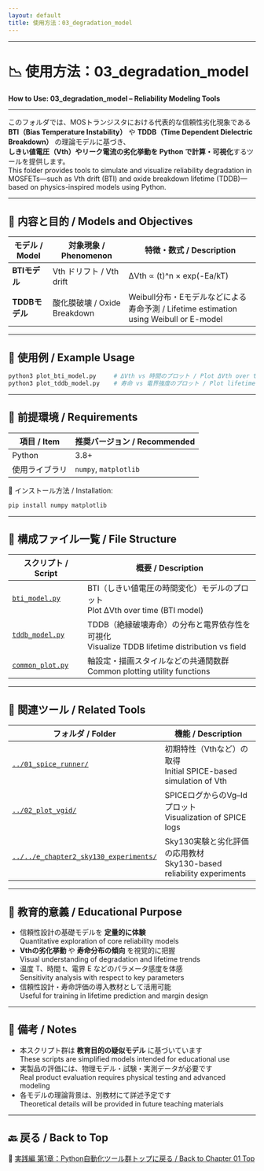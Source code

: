 ```yaml
---
layout: default
title: 使用方法：03_degradation_model
---
```


---

# 📉 使用方法：03_degradation_model  
**How to Use: 03_degradation_model – Reliability Modeling Tools**

---

このフォルダでは、MOSトランジスタにおける代表的な信頼性劣化現象である  
**BTI（Bias Temperature Instability）** や **TDDB（Time Dependent Dielectric Breakdown）** の理論モデルに基づき、  
**しきい値電圧（Vth）やリーク電流の劣化挙動を Python で計算・可視化**するツールを提供します。  
This folder provides tools to simulate and visualize reliability degradation in MOSFETs—such as Vth drift (BTI) and oxide breakdown lifetime (TDDB)—based on physics-inspired models using Python.

---

## 📄 内容と目的 / Models and Objectives

| モデル / Model | 対象現象 / Phenomenon | 特徴・数式 / Description |
|----------------|------------------------|----------------------------|
| **BTIモデル** | Vth ドリフト / Vth drift | ΔVth ∝ (t)^n × exp(-Ea/kT) |
| **TDDBモデル** | 酸化膜破壊 / Oxide Breakdown | Weibull分布・Eモデルなどによる寿命予測 / Lifetime estimation using Weibull or E-model |

---

## 🧪 使用例 / Example Usage

```bash
python3 plot_bti_model.py     # ΔVth vs 時間のプロット / Plot ΔVth over time
python3 plot_tddb_model.py    # 寿命 vs 電界強度のプロット / Plot lifetime vs electric field
```

---

## 🔧 前提環境 / Requirements

| 項目 / Item | 推奨バージョン / Recommended |
|-------------|-------------------------------|
| Python | 3.8+ |
| 使用ライブラリ | `numpy`, `matplotlib` |

🔽 インストール方法 / Installation:

```bash
pip install numpy matplotlib
```

---

## 📁 構成ファイル一覧 / File Structure

| スクリプト / Script | 概要 / Description |
|----------------------|---------------------|
| [`bti_model.py`](bti_model.py) | BTI（しきい値電圧の時間変化）モデルのプロット<br>Plot ΔVth over time (BTI model) |
| [`tddb_model.py`](tddb_model.py) | TDDB（絶縁破壊寿命）の分布と電界依存性を可視化<br>Visualize TDDB lifetime distribution vs field |
| [`common_plot.py`](common_plot.py) | 軸設定・描画スタイルなどの共通関数群<br>Common plotting utility functions |

---

## 🔗 関連ツール / Related Tools

| フォルダ / Folder | 機能 / Description |
|------------------|---------------------|
| [`../01_spice_runner/`](../01_spice_runner/) | 初期特性（Vthなど）の取得<br>Initial SPICE-based simulation of Vth |
| [`../02_plot_vgid/`](../02_plot_vgid/) | SPICEログからのVg–Idプロット<br>Visualization of SPICE logs |
| [`../../e_chapter2_sky130_experiments/`](../../e_chapter2_sky130_experiments/) | Sky130実験と劣化評価の応用教材<br>Sky130-based reliability experiments |

---

## 🎯 教育的意義 / Educational Purpose

- 信頼性設計の基礎モデルを **定量的に体験**  
  Quantitative exploration of core reliability models
- **Vthの劣化挙動** や **寿命分布の傾向** を視覚的に把握  
  Visual understanding of degradation and lifetime trends
- 温度 T、時間 t、電界 E などのパラメータ感度を体感  
  Sensitivity analysis with respect to key parameters
- 信頼性設計・寿命評価の導入教材として活用可能  
  Useful for training in lifetime prediction and margin design

---

## 📌 備考 / Notes

- 本スクリプト群は **教育目的の疑似モデル** に基づいています  
  These scripts are simplified models intended for educational use  
- 実製品の評価には、物理モデル・試験・実測データが必要です  
  Real product evaluation requires physical testing and advanced modeling  
- 各モデルの理論背景は、別教材にて詳述予定です  
  Theoretical details will be provided in future teaching materials

---

## 🔙 戻る / Back to Top

📂 [実践編 第1章：Python自動化ツール群トップに戻る / Back to Chapter 01 Top](../README.md)
